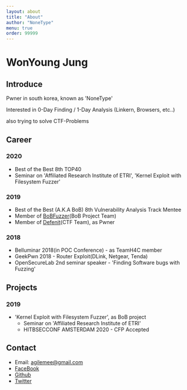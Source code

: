 ```yaml
---
layout: about
title: "About"
author: "NoneType"
menu: true
order: 99999
---
```


# WonYoung Jung
## Introduce
Pwner in south korea, known as 'NoneType'

Interested in 0-Day Finding / 1-Day Analysis (Linkern, Browsers, etc..)

also trying to solve CTF-Problems

## Career
### 2020
- Best of the Best 8th TOP40
- Seminar on 'Affiliated Research Institute of ETRI', 'Kernel Exploit with Filesystem Fuzzer'

### 2019
- Best of the Best (A.K.A BoB) 8th Vulnerability Analysis Track Mentee
- Member of [BoBFuzzer](https://github.com/bobfuzzer/)(BoB Project Team)
- Member of [Defenit](https://defenit.kr/)(CTF Team), as Pwner

### 2018
- Belluminar 2018(in POC Conference) - as TeamH4C member
- GeekPwn 2018 - Router Exploit(DLink, Netgear, Tenda)
- OpenSecureLab 2nd seminar speaker - 'Finding Software bugs with Fuzzing'

## Projects
### 2019
- 'Kernel Exploit with Filesystem Fuzzer', as BoB project
  - Seminar on 'Affiliated Research Institute of ETRI'
  - HITBSECCONF AMSTERDAM 2020 - CFP Accepted


## Contact
- Email: [agilemee@gmail.com](mailto:agilemee@gmail.com)
- [FaceBook](https://www.facebook.com/nonetype.pwn)
- [Github](https://github.com/nonetype)
- [Twitter](https://twitter.com/nonetype_pwn)
